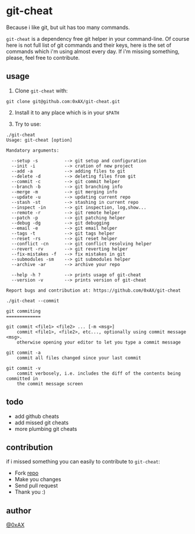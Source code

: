 git-cheat
==========

Because i like git, but uit has too many commands.

`git-cheat` is a dependency free git helper in your command-line. Of course here is not full list of git commands and their keys, here is the set of commands which i'm using almost every day. If i'm missing something, please, feel free to contribute.

usage
--------

1. Clone `git-cheat` with:

```
git clone git@github.com:0xAX/git-cheat.git
```

2. Install it to any place which is in your `$PATH`

3. Try to use:

```shell
./git-cheat
Usage: git-cheat [option]

Mandatory arguments:

  --setup -s          --> git setup and configuration 
  --init -i           --> cration of new project 
  --add -a            --> adding files to git 
  --delete -d         --> deleting files from git 
  --commit -c         --> git commit helper 
  --branch -b         --> git branching info 
  --merge -m          --> git merging info 
  --update -u         --> updating current repo 
  --stash -st         --> stashing in current repo 
  --inspect -in       --> git inspection, log,show... 
  --remote -r         --> git remote helper 
  --patch -p          --> git patching helper 
  --debug -dg         --> git debugging 
  --email -e          --> git email helper 
  --tags -t           --> git tags helper 
  --reset -rs         --> git reset helper 
  --conflict -cn      --> git conflict resolving helper 
  --revert -rv        --> git reverting helper 
  --fix-mistakes -f   --> fix mistakes in git 
  --submodules -sm    --> git submodules helper 
  --archive -ar       --> archive your repo 

  --help -h ?         --> prints usage of git-cheat
  --version -v        --> prints version of git-cheat 

Report bugs and contribution at: https://github.com/0xAX/git-cheat
```

```shell
./git-cheat --commit

git commiting
=============

git commit <file1> <file2> ... [-m <msg>]
    commit <file1>, <file2>, etc..., optionally using commit message <msg>.
    otherwise opening your editor to let you type a commit message

git commit -a
    commit all files changed since your last commit

git commit -v
    commit verbosely, i.e. includes the diff of the contents being committed in
    the commit message screen
```

todo
-----

  * add github cheats
  * add missed git cheats
  * more plumbing git cheats

contribution
------------

if i missed something you can easily to contribute to `git-cheat`:

  * Fork [repo](https://github.com/0xAX/git-cheat)
  * Make you changes
  * Send pull request
  * Thank you :)

author
---------

[@0xAX](https://twitter.com/0xAX)

